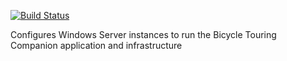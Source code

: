 [![Build Status](https://travis-ci.org/bikelomatic-complexity/btc-infrastructure.svg?branch=master)](https://travis-ci.org/bikelomatic-complexity/btc-infrastructure)

Configures Windows Server instances to run the Bicycle Touring Companion application and infrastructure
